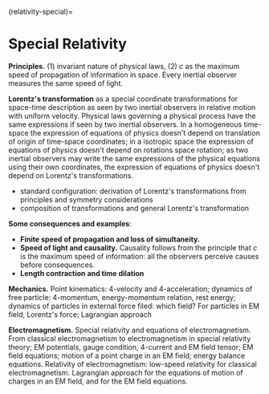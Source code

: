 (relativity-special)=
# Special Relativity

**Principles.** (1) invariant nature of physical laws, (2) $c$ as the maximum speed of propagation of information in space. Every inertial observer measures the same speed of light.

**Lorentz's transformation** as a special coordinate transformations for space-time description as seen by two inertial observers in relative motion with uniform velocity. Physical laws governing a physical process have the same expressions if seen by two inertial observers. In a homogeneous time-space the expression of equations of physics doesn't depend on translation of origin of time-space coordinates; in a isotropic space the expression of equations of physics doesn't depend on rotations space rotation; as two inertial observers may write the same expressions of the physical equations using their own coordinates, the expression of equations of physics doesn't depend on Lorentz's transformations.
- standard configuration: derivation of Lorentz's transformations from principles and symmetry considerations
- composition of transformations and general Lorentz's transformation

**Some consequences and examples**:
- **Finite speed of propagation and loss of simultaneity.**
- **Speed of light and causality.** Causality follows from the principle that $c$ is the maximum speed of information: all the observers perceive causes before consequences.
- **Length contraction and time dilation**

**Mechanics.** Point kinematics: 4-velocity and 4-acceleration; dynamics of free particle: 4-momentum, energy-momentum relation, rest energy; dynamics of particles in external force filed: which field? For particles in EM field, Lorentz's force; Lagrangian approach

**Electromagnetism.** Special relativity and equations of electromagnetism. From classical electromagnetism to electromagnetism in special relativity theory; EM potentials, gauge condition, 4-current and EM field tensor; EM field equations; motion of a point charge in an EM field; energy balance equations. Relativity of electromagnetism: low-speed relativity for classical electromagnetism. Lagrangian approach for the equations of motion of charges in an EM field, and for the EM field equations.

<!--
- Electromagnetism and the need for new relativity
- Space-time, Lorentz transformations,...
- Mechanics: kinematics, dynamics,...
- Electromagnetism: Maxwell's equations, potentials, Lorentz force, energy balance
-->
